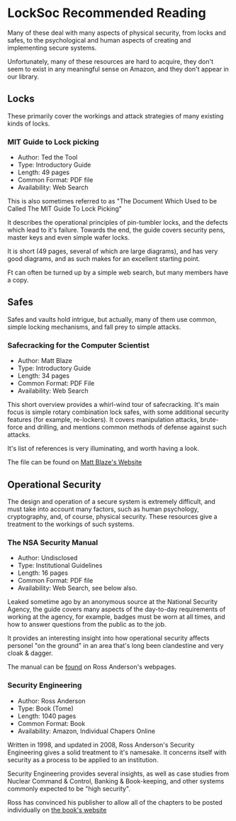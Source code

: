 # LockSoc Recommended Reading

Many of these deal with many aspects of physical security, from locks and 
safes, to the psychological and human aspects of creating and implementing
secure systems.

Unfortunately, many of these resources are hard to acquire, they don't seem
to exist in any meaningful sense on Amazon, and they don't appear in our
library. 

## Locks

These primarily cover the workings and attack strategies of many existing kinds
of locks.

### MIT Guide to Lock picking

  * Author: Ted the Tool
  * Type: Introductory Guide
  * Length: 49 pages
  * Common Format: PDF file
  * Availability: Web Search

This is also sometimes referred to as "The Document Which Used to be Called The
MIT Guide To Lock Picking"

It describes the operational principles of pin-tumbler locks, and the defects
which lead to it's failure. Towards the end, the guide covers security pens,
master keys and even simple wafer locks.

It is short (49 pages, several of which are large diagrams), and has very good 
diagrams, and as such makes for an excellent starting point.

Ft can often be turned up by a simple web search, but many members have a copy.

## Safes

Safes and vaults hold intrigue, but actually, many of them use common, simple
locking mechanisms, and fall prey to simple attacks.

### Safecracking for the Computer Scientist

  * Author: Matt Blaze
  * Type: Introductory Guide
  * Length: 34 pages
  * Common Format: PDF File
  * Availability: Web Search

This short overview provides a whirl-wind tour of safecracking. It's main focus
is simple rotary combination lock safes, with some additional security features
(for example, re-lockers). It covers manipulation attacks, brute-force and 
drilling, and mentions common methods of defense against such attacks.

It's list of references is very illuminating, and worth having a look.

The file can be found on 
[Matt Blaze's Website](http://crypto.com/papers/safelocks.pdf)


## Operational Security

The design and operation of a secure system is extremely difficult, and must 
take into account many factors, such as human psychology, cryptography, and,
of course, physical security. These resources give a treatment to the workings
of such systems.

### The NSA Security Manual

  * Author: Undisclosed
  * Type: Institutional Guidelines
  * Length: 16 pages
  * Common Format: PDF file
  * Availability: Web Search, see below also.

Leaked sometime ago by an anonymous source at the National Security Agency, the
guide covers many aspects of the day-to-day requirements of working at the 
agency, for example, badges must be worn at all times, and how to answer 
questions from the public as to the job.

It provides an interesting insight into how operational security affects 
personel "on the ground" in an area that's long been clandestine and very
cloak & dagger.

The manual can be [found](http://www.cl.cam.ac.uk/~rja14/Papers/nsaman.pdf) on 
Ross Anderson's webpages.

### Security Engineering

  * Author: Ross Anderson
  * Type: Book (Tome)
  * Length: 1040 pages
  * Common Format: Book
  * Availability: Amazon, Individual Chapers Online

Written in 1998, and updated in 2008, Ross Anderson's Security Engineering 
gives a solid treatment to it's namesake. It concerns itself with security
as a process to be applied to an institution.

Security Engineering provides several insights, as well as case studies from
Nuclear Command & Control, Banking & Book-keeping, and other systems commonly
expected to be "high security".

Ross has convinced his publisher to allow all of the chapters to be posted 
individually on [the book's website](http://www.cl.cam.ac.uk/~rja14/book.html)

